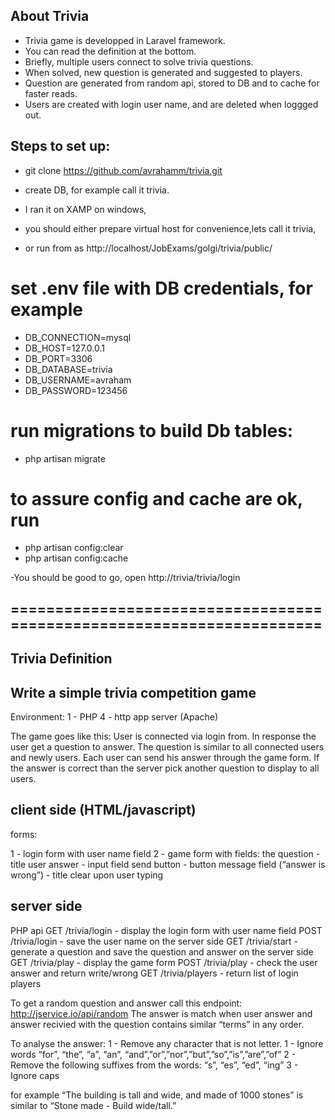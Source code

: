 ## About Trivia

- Trivia game is developped in Laravel framework.
- You can read the definition at the bottom.
- Briefly, multiple users connect to solve trivia questions.
- When solved, new question is generated and suggested to players.
- Question are generated from random api, stored to DB and to cache for faster reads.
- Users are created with login user name, and are deleted when loggged out.

## Steps to set up:
- git clone https://github.com/avrahamm/trivia.git
- create DB, for example call it trivia.

- I ran it on XAMP on windows, 
- you should either prepare virtual host for convenience,lets call it trivia,
- or run from as http://localhost/JobExams/golgi/trivia/public/

# set .env file with DB credentials, for example

- DB_CONNECTION=mysql
- DB_HOST=127.0.0.1
- DB_PORT=3306
- DB_DATABASE=trivia
- DB_USERNAME=avraham
- DB_PASSWORD=123456

# run migrations to build Db tables: 
- php artisan migrate

# to assure config and cache are ok, run
- php artisan config:clear
- php artisan config:cache

-You should be good to go, open http://trivia/trivia/login

## ======================================================================

## Trivia Definition 
Write a simple trivia competition game
--------------------------------------
Environment:
1 - PHP
4 - http app server (Apache)

The game goes like this:
User is connected via login from.
In response the user get a question to answer.
The question is similar to all  connected users and newly users.
Each user can send his answer through the game form.
If the answer is correct than the server pick another question to display to all users.

client side (HTML/javascript)
-----------------------------
forms:

1 - login form with user name field
2 - game form with fields: 
     the question - title
     user answer - input field
     send button - button
     message field (“answer is wrong”) - title clear upon user typing


server side
-----------
PHP api
GET /trivia/login - display the login form with user name field
POST /trivia/login - save the user name on the server side
GET /trivia/start - generate a question and save the question and answer on the server side 
GET /trivia/play - display the game form
POST /trivia/play - check the user answer and return write/wrong
GET /trivia/players - return list of login players

To get a random question and answer call this endpoint: http://jservice.io/api/random
The answer is match when user answer and answer recivied with the question contains similar “terms” in any order.

To analyse the answer:
1 - Remove any character that is not letter.
1 - Ignore words “for”, “the”, “a”, “an”, “and”,”or”,”nor”,”but”,”so”,”is”,”are”,”of”
2 - Remove the following suffixes from the words: “s”, “es”, “ed”, “ing”
3 - Ignore caps

for example “The building is tall and wide, and made of 1000 stones” is similar to “Stone made - Build wide/tall.”  





